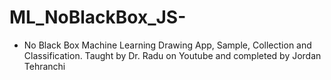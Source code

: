 # ML_NoBlackBox_JS-
- No Black Box Machine Learning Drawing App, Sample, Collection and Classification. Taught by Dr. Radu on Youtube and completed by Jordan Tehranchi
